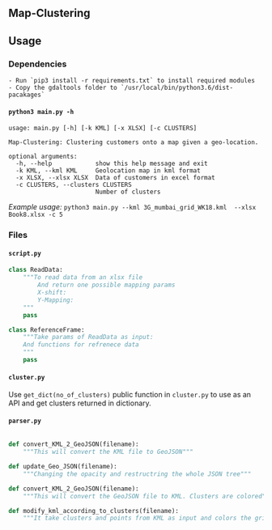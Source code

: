 ## Map-Clustering

## Usage

### Dependencies
	- Run `pip3 install -r requirements.txt` to install required modules
	- Copy the gdaltools folder to `/usr/local/bin/python3.6/dist-pacakages`

#### `python3 main.py -h`
```console
usage: main.py [-h] [-k KML] [-x XLSX] [-c CLUSTERS]

Map-Clustering: Clustering customers onto a map given a geo-location.

optional arguments:
  -h, --help            show this help message and exit
  -k KML, --kml KML     Geolocation map in kml format
  -x XLSX, --xlsx XLSX  Data of customers in excel format
  -c CLUSTERS, --clusters CLUSTERS
                        Number of clusters

```

*Example usage:* `python3 main.py --kml 3G_mumbai_grid_WK18.kml  --xlsx Book8.xlsx -c 5`


### Files

#### `script.py`

```python
class ReadData:
	"""To read data from an xlsx file
		And return one possible mapping params
		X-shift:
		Y-Mapping:
	"""
	pass

class ReferenceFrame:
	"""Take params of ReadData as input:
	And functions for refrenece data
	"""
	pass

```

#### `cluster.py`

Use `get_dict(no_of_clusters)` public function in `cluster.py` to use as an API and get clusters returned in dictionary.

#### `parser.py`

```python

def convert_KML_2_GeoJSON(filename):
	"""This will convert the KML file to GeoJSON"""

def update_Geo_JSON(filename):
	"""Changing the opacity and restructring the whole JSON tree"""

def convert_KML_2_GeoJSON(filename):
	"""This will convert the GeoJSON file to KML. Clusters are colored"""

def modify_kml_according_to_clusters(filename):
	"""It take clusters and points from KML as input and colors the grid accordingly """
```
